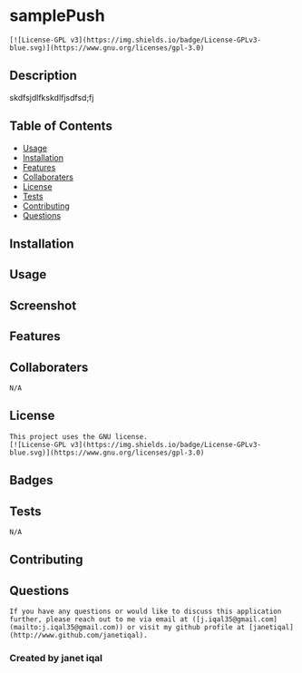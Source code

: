 # samplePush
    [![License-GPL v3](https://img.shields.io/badge/License-GPLv3-blue.svg)](https://www.gnu.org/licenses/gpl-3.0)
 ## Description 
 skdfsjdlfkskdlfjsdfsd;fj

 ## Table of Contents
- [Usage](#usage)
- [Installation](#installation)
- [Features](#features)
- [Collaboraters](#collaboraters)
- [License](#license)
- [Tests](#tests)
- [Contributing](#contributing)
- [Questions](#questions)

## Installation
    
 ## Usage
    
## Screenshot
  
## Features 
    
## Collaboraters
    N/A
## License 
    This project uses the GNU license. 
    [![License-GPL v3](https://img.shields.io/badge/License-GPLv3-blue.svg)](https://www.gnu.org/licenses/gpl-3.0)
## Badges 
## Tests
    N/A
## Contributing 
    
## Questions
    If you have any questions or would like to discuss this application further, please reach out to me via email at ([j.iqal35@gmail.com](mailto:j.iqal35@gmail.com)) or visit my github profile at [janetiqal](http://www.github.com/janetiqal).

### Created by janet iqal
 